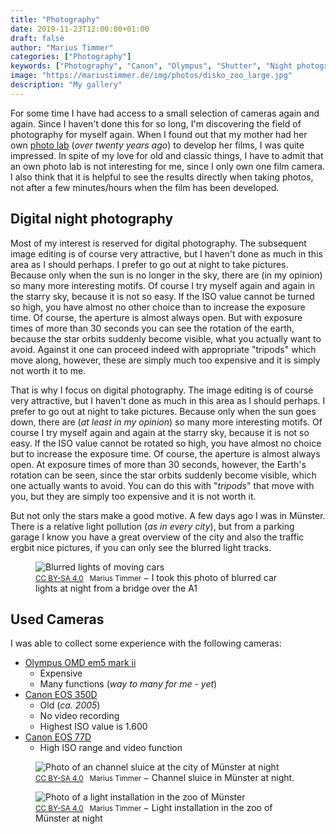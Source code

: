 ```yaml
---
title: "Photography"
date: 2019-11-23T12:00:00+01:00
draft: false
author: "Marius Timmer"
categories: ["Photography"]
keywords: ["Photography", "Canon", "Olympus", "Shutter", "Night photography", "Zoo", "Lights", "Münster"]
image: "https://mariustimmer.de/img/photos/disko_zoo_large.jpg"
description: "My gallery"
---
```


For some time I have had access to a small selection of cameras again and again. Since I haven't done this for so long, I'm discovering the field of photography for myself again. When I found out that my mother had her own [photo lab](https://en.wikipedia.org/wiki/Photographic_laboratory) (_over twenty years ago_) to develop her films, I was quite impressed. In spite of my love for old and classic things, I have to admit that an own photo lab is not interesting for me, since I only own one film camera. I also think that it is helpful to see the results directly when taking photos, not after a few minutes/hours when the film has been developed.


Digital night photography
-------------------------
Most of my interest is reserved for digital photography. The subsequent image editing is of course very attractive, but I haven't done as much in this area as I should perhaps. I prefer to go out at night to take pictures. Because only when the sun is no longer in the sky, there are (in my opinion) so many more interesting motifs. Of course I try myself again and again in the starry sky, because it is not so easy. If the ISO value cannot be turned so high, you have almost no other choice than to increase the exposure time. Of course, the aperture is almost always open. But with exposure times of more than 30 seconds you can see the rotation of the earth, because the star orbits suddenly become visible, what you actually want to avoid. Against it one can proceed indeed with appropriate "tripods" which move along, however, these are simply much too expensive and it is simply not worth it to me.

That is why I focus on digital photography. The image editing is of course very attractive, but I haven't done as much in this area as I should perhaps. I prefer to go out at night to take pictures.
Because only when the sun goes down, there are (_at least in my opinion_) so many more interesting motifs. Of course I try myself again and again at the starry sky, because it is not so easy.
If the ISO value cannot be rotated so high, you have almost no choice but to increase the exposure time. Of course, the aperture is almost always open.
At exposure times of more than 30 seconds, however, the Earth's rotation can be seen, since the star orbits suddenly become visible, which one actually wants to avoid.
You can do this with "_tripods_" that move with you, but they are simply too expensive and it is not worth it.

But not only the stars make a good motive. A few days ago I was in Münster. There is a relative light pollution (_as in every city_), but from a parking garage I know you have a great overview of the city and also the traffic ergbit nice pictures, if you can only see the blurred light tracks.

<figure vocab="https://schema.org/" typeof="Photograph">
    <img alt="Blurred lights of moving cars" srcset="/img/photos/autobahn_small.jpg 640w,/img/photos/autobahn_medium.jpg 1080w,/img/photos/autobahn_large.jpg 1920w" copyright="cc-by Marius Timmer" />
    <figcaption>
        <small>
            <a href="https://creativecommons.org/licenses/by-sa/4.0/" rel="license">CC BY-SA 4.0</a>
            &nbsp;
            <span property="copyrightHolder">Marius Timmer</span>
        </small>
        &minus;
        <span property="abstract">I took this photo of blurred car lights at night from a bridge over the A1</span>
    </figcaption>
</figure>


Used Cameras
-----------------
I was able to collect some experience with the following cameras:

 - [Olympus OMD em5 mark ii](https://www.olympus.de/site/de/c/cameras/om_d_system_cameras/om_d/e_m5_mark_ii/index.html)
    - Expensive
    - Many functions (_way to many for me - yet_)
 - [Canon EOS 350D](https://de.wikipedia.org/wiki/Canon_EOS_350D)
    - Old (_ca. 2005_)
    - No video recording
    - Highest ISO value is 1.600
 - [Canon EOS 77D](https://de.wikipedia.org/wiki/Canon_EOS_77D)
    - High ISO range and video function


<figure vocab="https://schema.org/" typeof="Photograph">
    <img alt="Photo of an channel sluice at the city of Münster at night" srcset="/img/photos/hafen_small.jpg 640w,/img/photos/hafen_medium.jpg 1080w,/img/photos/hafen_large.jpg 1920w" copyright="cc-by Marius Timmer" />
    <figcaption>
        <small>
            <a href="https://creativecommons.org/licenses/by-sa/4.0/" rel="license">CC BY-SA 4.0</a>
            &nbsp;
            <span property="copyrightHolder">Marius Timmer</span>
        </small>
        &minus;
        <span property="abstract">Channel sluice in Münster at night.</span>
    </figcaption>
</figure>


<figure vocab="https://schema.org/" typeof="Photograph">
    <img alt="Photo of a light installation in the zoo of Münster" srcset="/img/photos/disko_zoo_small.jpg 640w,/img/photos/disko_zoo_medium.jpg 1080w,/img/photos/disko_zoo_large.jpg 1920w" copyright="cc-by Marius Timmer" />
    <figcaption>
        <small>
            <a href="https://creativecommons.org/licenses/by-sa/4.0/" rel="license">CC BY-SA 4.0</a>
            &nbsp;
            <span property="copyrightHolder">Marius Timmer</span>
        </small>
        &minus;
        <span property="abstract">Light installation in the zoo of Münster at night</span>
    </figcaption>
</figure>
